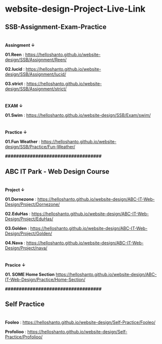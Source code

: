 # website-design-Project-Live-Link

## SSB-Assignment-Exam-Practice
#

**Assingment ↓**

**01.Reen** : https://helloshanto.github.io/website-design/SSB/Assignment/Reen/

**02.lucid** : https://helloshanto.github.io/website-design/SSB/Assignment/lucid/

**03.strict** : https://helloshanto.github.io/website-design/SSB/Assignment/strict/
#

**EXAM ↓**

**01.Swim** : https://helloshanto.github.io/website-design/SSB/Exam/swim/

#
**Practice ↓**

**01.Fun Weather** : https://helloshanto.github.io/website-design/SSB/Practice/Fun-Weather/






**###################################**






## ABC IT Park - Web Design Course
#

**Project ↓**

**01.Dornezone** : https://helloshanto.github.io/website-design/ABC-IT-Web-Design/Project/Dornezone/

**02.EduHas** : https://helloshanto.github.io/website-design/ABC-IT-Web-Design/Project/EduHas/

**03.Golden** : https://helloshanto.github.io/website-design/ABC-IT-Web-Design/Project/Golden/

**04.Nava** : https://helloshanto.github.io/website-design/ABC-IT-Web-Design/Project/nava/


#
**Pracice ↓**

**01. SOME Home Section** https://helloshanto.github.io/website-design/ABC-IT-Web-Design/Practice/Home-Section/


**###################################**







## Self Practice

#

**Fooleo** : https://helloshanto.github.io/website-design/Self-Practice/Fooleo/

**Profolioo** : https://helloshanto.github.io/website-design/Self-Practice/Profolioo/











